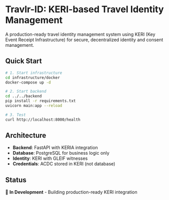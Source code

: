 # Travlr-ID: KERI-based Travel Identity Management

A production-ready travel identity management system using KERI (Key Event Receipt Infrastructure) for secure, decentralized identity and consent management.

## Quick Start

```bash
# 1. Start infrastructure
cd infrastructure/docker
docker-compose up -d

# 2. Start backend
cd ../../backend
pip install -r requirements.txt
uvicorn main:app --reload

# 3. Test
curl http://localhost:8000/health
```

## Architecture

- **Backend**: FastAPI with KERIA integration
- **Database**: PostgreSQL for business logic only
- **Identity**: KERI with GLEIF witnesses
- **Credentials**: ACDC stored in KERI (not database)

## Status

🚧 **In Development** - Building production-ready KERI integration